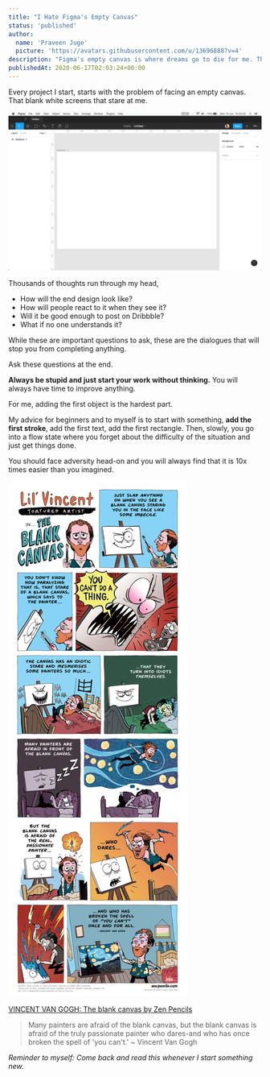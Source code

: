 ```yaml
---
title: "I Hate Figma's Empty Canvas"
status: 'published'
author:
  name: 'Praveen Juge'
  picture: 'https://avatars.githubusercontent.com/u/13696888?v=4'
description: "Figma's empty canvas is where dreams go to die for me. That white screen had stopped me from starting my work more than anything else."
publishedAt: 2020-06-17T02:03:24+00:00
---
```


Every project I start, starts with the problem of facing an empty canvas. That blank white screens that stare at me.

![Figma Empty Frame](../../images/i-hate-figmas-empty-canvas-1.png)

Thousands of thoughts run through my head,

- How will the end design look like?
- How will people react to it when they see it?
- Will it be good enough to post on Dribbble?
- What if no one understands it?

While these are important questions to ask, these are the dialogues that will stop you from completing anything.

Ask these questions at the end.

**Always be stupid and just start your work without thinking.** You will always have time to improve anything.

For me, adding the first object is the hardest part.

My advice for beginners and to myself is to start with something, **add the first stroke**, add the first text, add the first rectangle. Then, slowly, you go into a flow state where you forget about the difficulty of the situation and just get things done.

You should face adversity head-on and you will always find that it is 10x times easier than you imagined.

![VINCENT VAN GOGH: The blank canvas](../../images/i-hate-figmas-empty-canvas-lilvincent.jpg)

[VINCENT VAN GOGH: The blank canvas by Zen Pencils](https://www.zenpencils.com/comic/lilvincent/)

> Many painters are afraid of the blank canvas, but the blank canvas is afraid of the truly passionate painter who dares-and who has once broken the spell of 'you can't.' ~ Vincent Van Gogh

_Reminder to myself: Come back and read this whenever I start something new._
